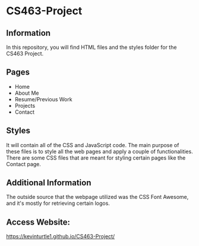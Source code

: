 # CS463-Project
## Information
In this repository, you will find HTML files and the styles folder for the CS463 Project.

## Pages
- Home
- About Me
- Resume/Previous Work
- Projects
- Contact

## Styles
It will contain all of the CSS and JavaScript code. The main purpose of these files is to style all the web pages and apply a couple of functionalities.
There are some CSS files that are meant for styling certain pages like the Contact page.

## Additional Information
The outside source that the webpage utilized was the CSS Font Awesome, and it's mostly for retrieving certain logos.

## Access Website:
https://kevinturtle1.github.io/CS463-Project/
